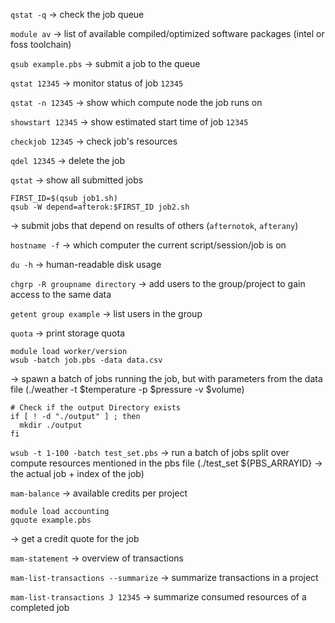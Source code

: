 `qstat -q` -> check the job queue

`module av` -> list of available compiled/optimized software packages (intel or foss toolchain)

`qsub example.pbs` -> submit a job to the queue

`qstat 12345` -> monitor status of job `12345`

`qstat -n 12345` -> show which compute node the job runs on

`showstart 12345` -> show estimated start time of job `12345`

`checkjob 12345` -> check job's resources

`qdel 12345` -> delete the job

`qstat` -> show all submitted jobs

```shell
FIRST_ID=$(qsub job1.sh)
qsub -W depend=afterok:$FIRST_ID job2.sh
```
-> submit jobs that depend on results of others (`afternotok`, `afterany`)

`hostname -f` -> which computer the current script/session/job is on

`du -h` -> human-readable disk usage

`chgrp -R groupname directory` -> add users to the group/project to gain access to the same data

`getent group example` -> list users in the group

`quota` -> print storage quota

```shell
module load worker/version
wsub -batch job.pbs -data data.csv
```
-> spawn a batch of jobs running the job, but with parameters from the data file (./weather -t $temperature -p $pressure -v $volume)

```shell
# Check if the output Directory exists
if [ ! -d "./output" ] ; then
  mkdir ./output
fi
```

`wsub -t 1-100 -batch test_set.pbs` -> run a batch of jobs split over compute resources mentioned in the pbs file (./test_set ${PBS_ARRAYID} -> the actual job + index of the job)

`mam-balance` -> available credits per project

```shell
module load accounting
gquote example.pbs
```
-> get a credit quote for the job

`mam-statement` -> overview of transactions

`mam-list-transactions --summarize` -> summarize transactions in a project

`mam-list-transactions J 12345` -> summarize consumed resources of a completed job

